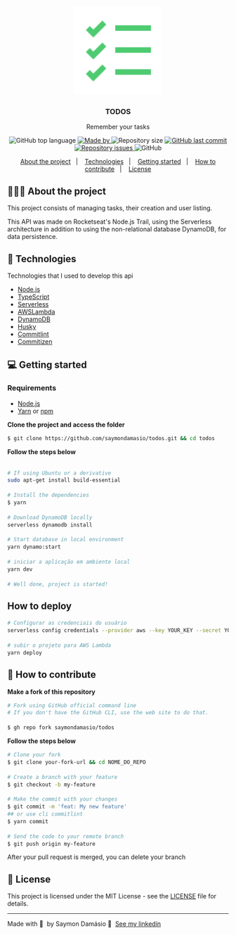 <h1 align="center">
	<img alt="Logo" src=".github/todo-list.svg" width="200px" />
</h1>

<h3 align="center">
  TODOS
</h3>

<p align="center">Remember your tasks</p>

<p align="center">
  <img alt="GitHub top language" src="https://img.shields.io/github/languages/top/saymondamasio/todos">

  <a href="https://www.linkedin.com/in/saymondamasio/">
    <img alt="Made by" src="https://img.shields.io/badge/made%20by-Saymon%20Damásio-gree">
  </a>
  
  <img alt="Repository size" src="https://img.shields.io/github/repo-size/saymondamasio/todos">
  
  <a href="https://github.com/saymondamasio/todos/commits/master">
    <img alt="GitHub last commit" src="https://img.shields.io/github/last-commit/saymondamasio/todos">
  </a>
  
  <a href="https://github.com/saymondamasio/todos/issues">
    <img alt="Repository issues" src="https://img.shields.io/github/issues/saymondamasio/todos">
  </a>
  
  <img alt="GitHub" src="https://img.shields.io/github/license/saymondamasio/todos">
</p>

<p align="center">
  <a href="#-about-the-project">About the project</a>&nbsp;&nbsp;&nbsp;|&nbsp;&nbsp;&nbsp;
  <a href="#-technologies">Technologies</a>&nbsp;&nbsp;&nbsp;|&nbsp;&nbsp;&nbsp;
  <a href="#-getting-started">Getting started</a>&nbsp;&nbsp;&nbsp;|&nbsp;&nbsp;&nbsp;
  <a href="#-how-to-contribute">How to contribute</a>&nbsp;&nbsp;&nbsp;|&nbsp;&nbsp;&nbsp;
  <a href="#-license">License</a>
</p>

## 👨🏻‍💻 About the project

<p>This project consists of managing tasks, their creation and user listing.</p>

<p>
This API was made on Rocketseat's Node.js Trail, using the Serverless architecture in addition to using the non-relational database DynamoDB, for data persistence.
</p>

## 🚀 Technologies

Technologies that I used to develop this api

- [Node.js](https://nodejs.org/)
- [TypeScript](https://www.typescriptlang.org/)
- [Serverless](https://www.serverless.com/)
- [AWSLambda](https://aws.amazon.com/lambda/)
- [DynamoDB](https://aws.amazon.com/dynamodb/)
- [Husky](https://github.com/typicode/husky)
- [Commitlint](https://github.com/conventional-changelog/commitlint)
- [Commitizen](https://github.com/commitizen/cz-cli)

## 💻 Getting started

### Requirements

- [Node.js](https://nodejs.org/en/)
- [Yarn](https://classic.yarnpkg.com/) or [npm](https://www.npmjs.com/)

**Clone the project and access the folder**

```bash
$ git clone https://github.com/saymondamasio/todos.git && cd todos
```

**Follow the steps below**

```bash

# If using Ubuntu or a derivative
sudo apt-get install build-essential

# Install the dependencies
$ yarn

# Download DynamoDB locally
serverless dynamodb install

# Start database in local environment
yarn dynamo:start

# iniciar a aplicação em ambiente local
yarn dev

# Well done, project is started!
```

## How to deploy

```bash
# Configurar as credenciais do usuário
serverless config credentials --provider aws --key YOUR_KEY --secret YOUR_SECRET

# subir o projeto para AWS Lambda
yarn deploy
```

## 🤔 How to contribute

**Make a fork of this repository**

```bash
# Fork using GitHub official command line
# If you don't have the GitHub CLI, use the web site to do that.

$ gh repo fork saymondamasio/todos
```

**Follow the steps below**

```bash
# Clone your fork
$ git clone your-fork-url && cd NOME_DO_REPO

# Create a branch with your feature
$ git checkout -b my-feature

# Make the commit with your changes
$ git commit -m 'feat: My new feature'
## or use cli commitlint
$ yarn commit

# Send the code to your remote branch
$ git push origin my-feature
```

After your pull request is merged, you can delete your branch

## 📝 License

This project is licensed under the MIT License - see the [LICENSE](LICENSE) file for details.

---

Made with 💜 &nbsp;by Saymon Damásio 👋 &nbsp;[See my linkedin](https://www.linkedin.com/in/saymondamasio/)
